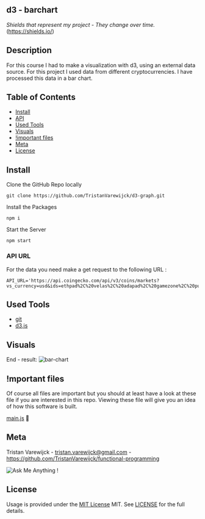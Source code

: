 ## d3 - barchart

_Shields that represent my project - They change over time._ (https://shields.io/)

## Description
For this course I had to make a visualization with d3, using an external data source. For this project I used data from different cryptocurrencies. I have processed this data in a bar chart.

## Table of Contents

- [Install](#install)
- [API](#api)
- [Used Tools](#used-tools)
- [Visuals](#visuals)
- [!important files](#mportant-files)
- [Meta](#meta)
- [License](#license)

## Install

Clone the GitHub Repo locally

```
git clone https://github.com/TristanVarewijck/d3-graph.git
```

Install the Packages

```
npm i 
```

Start the Server

```
npm start
```

### API URL

For the data you need make a get request to the following URL :

```
API_URL='https://api.coingecko.com/api/v3/coins/markets?vs_currency=usd&ids=ethpad%2C%20velas%2C%20adapad%2C%20gamezone%2C%20pulsepad%2C%20tronpad%2C%20nftlaunch%2C%20kccpad%2C%20bscpad&order=market_cap_desc%2C%20volume_desc&sparkline=false&price_change_percentage=1h'
```

## Used Tools

- [git](https://git-scm.com/)
- [d3.js](https://pugjs.org/api/getting-started.html)

## Visuals

End - result: 
![bar-chart](https://github.com/TristanVarewijck/d3-graph/blob/main/d3-current.png?raw=true)

## !mportant files

Of course all files are important but you should at least have a look at these file if you are interested in this repo.
Viewing these file will give you an idea of how this software is built.

[main.js](https://github.com/TristanVarewijck/d3-graph/blob/master/index.js) :page_facing_up:

## Meta

Tristan Varewijck - tristan.varewijck@gmail.com - https://github.com/TristanVarewijck/functional-programming

![Ask Me Anything !](https://img.shields.io/badge/Ask%20me-anything-1abc9c.svg)

## License

Usage is provided under the [MIT License](https://github.com/git/git-scm.com/blob/master/MIT-LICENSE.txt) MIT. See [LICENSE](https://github.com/TristanVarewijck/functional-programming/blob/master/LICENSE) for the full details.